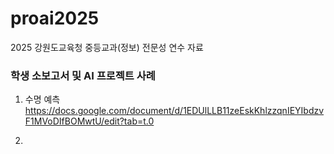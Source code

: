 # proai2025
2025 강원도교육청 중등교과(정보) 전문성 연수 자료

### 학생 소보고서 및 AI 프로젝트 사례 
1) 수명 예측
https://docs.google.com/document/d/1EDUlLLB11zeEskKhlzzqnIEYIbdzvF1MVoDIfBOMwtU/edit?tab=t.0

2) 
